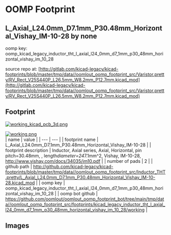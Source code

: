 # OOMP Footprint  
## L_Axial_L24.0mm_D7.1mm_P30.48mm_Horizontal_Vishay_IM-10-28  by none  
  
oomp key: oomp_kicad_legacy_inductor_tht_l_axial_l24_0mm_d7_1mm_p30_48mm_horizontal_vishay_im_10_28  
  
source repo at: [http://gitlab.com/kicad-legacy/kicad-footprints/blob/master/tmp/data//oomlout_oomp_footprint_src/Varistor.pretty/RV_Rect_V25S440P_L26.5mm_W8.2mm_P12.7mm.kicad_mod](http://gitlab.com/kicad-legacy/kicad-footprints/blob/master/tmp/data//oomlout_oomp_footprint_src/Varistor.pretty/RV_Rect_V25S440P_L26.5mm_W8.2mm_P12.7mm.kicad_mod)  
## Footprint  
  
[![working_kicad_pcb_3d.png](working_kicad_pcb_3d_600.png)](working_kicad_pcb_3d.png)  
  
[![working.png](working_600.png)](working.png)  
| name | value | 
| --- | --- | 
| footprint name | L_Axial_L24.0mm_D7.1mm_P30.48mm_Horizontal_Vishay_IM-10-28 | 
| footprint description | Inductor, Axial series, Axial, Horizontal, pin pitch=30.48mm, , length*diameter=24*7.1mm^2, Vishay, IM-10-28, http://www.vishay.com/docs/34035/im10.pdf | 
| number of pads | 2 | 
| github path | http://github.com/kicad-legacy/kicad-footprints/blob/master/tmp/data//oomlout_oomp_footprint_src/Inductor_THT.pretty/L_Axial_L24.0mm_D7.1mm_P30.48mm_Horizontal_Vishay_IM-10-28.kicad_mod | 
| oomp key | oomp_kicad_legacy_inductor_tht_l_axial_l24_0mm_d7_1mm_p30_48mm_horizontal_vishay_im_10_28 | 
| oomp bot github | https://github.com/oomlout/oomlout_oomp_footprint_bot/tree/main/tmp/data//oomlout_oomp_footprint_src/footprints/kicad_legacy_inductor_tht_l_axial_l24_0mm_d7_1mm_p30_48mm_horizontal_vishay_im_10_28/working | 
## Images  
